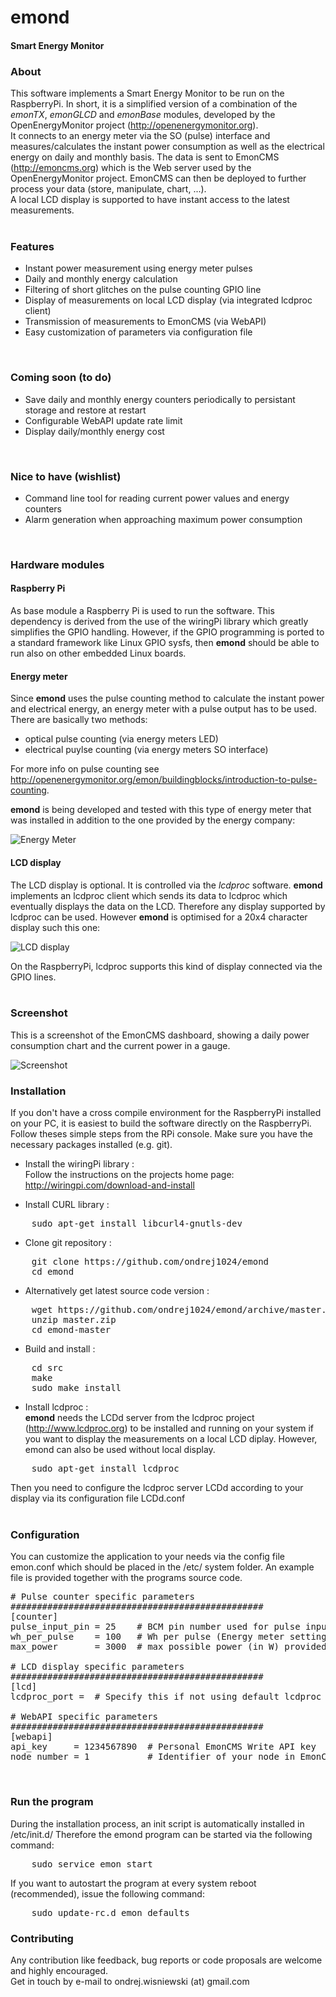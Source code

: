 # emond
#### Smart Energy Monitor

### About
This software implements a Smart Energy Monitor to be run on the RaspberryPi. In short, it is a simplified version of a combination of the *emonTX*, *emonGLCD* and *emonBase* modules, developed by the OpenEnergyMonitor project (http://openenergymonitor.org).  
It connects to an energy meter via the SO (pulse) interface and measures/calculates the instant power consumption as well as the electrical energy on daily and monthly basis. The data is sent to EmonCMS (http://emoncms.org) which is the Web server used by the OpenEnergyMonitor project. EmonCMS can then be deployed to further process your data (store, manipulate, chart, ...).  
A local LCD display is supported to have instant access to the latest measurements.  
<br>

### Features
- Instant power measurement using energy meter pulses
- Daily and monthly energy calculation
- Filtering of short glitches on the pulse counting GPIO line
- Display of measurements on local LCD display (via integrated lcdproc client)
- Transmission of measurements to EmonCMS (via WebAPI)
- Easy customization of parameters via configuration file  
<br>

### Coming soon (to do)
- Save daily and monthly energy counters periodically to persistant storage and restore at restart
- Configurable WebAPI update rate limit
- Display daily/monthly energy cost  
<br>

### Nice to have (wishlist)
- Command line tool for reading current power values and energy counters
- Alarm generation when approaching maximum power consumption  
<br>

### Hardware modules
#### Raspberry Pi
As base module a Raspberry Pi is used to run the software. This dependency is derived from the use of the wiringPi library which greatly simplifies the GPIO handling. However, if the GPIO programming is ported to a standard framework like Linux GPIO sysfs, then **emond** should be able to run also on other embedded Linux boards.  

#### Energy meter
Since **emond** uses the pulse counting method to calculate the instant power and electrical energy, an energy meter with a pulse output has to be used. There are basically two methods:  
- optical pulse counting (via energy meters LED)
- electrical puylse counting (via energy meters SO interface)

For more info on pulse counting see http://openenergymonitor.org/emon/buildingblocks/introduction-to-pulse-counting.  

**emond** is being developed and tested with this type of energy meter that was installed in addition to the one provided by the energy company:  

![Energy Meter](http://www.digitale-elektronik.de/shopsystem/images/WSZ230V-50A_large.jpg)


#### LCD display
The LCD display is optional. It is controlled via the *lcdproc* software. **emond** implements an lcdproc client which sends its data to lcdproc which eventually displays the data on the LCD. Therefore any display supported by lcdproc can be used. However **emond** is optimised for a 20x4 character display such this one:

![LCD display](http://store.melabs.com/graphics/00000001/CFAH2004AYYHJT.jpg)

On the RaspberryPi, lcdproc supports this kind of display connected via the GPIO lines.  
<br>

### Screenshot

This is a screenshot of the EmonCMS dashboard, showing a daily power consumption chart and the current power in a gauge.  

![Screenshot](https://raw.githubusercontent.com/ondrej1024/emond/bf3293137d0f1bc4acef06d7218ffeec1ce595ba/image/dashboard.png)


### Installation

If you don't have a cross compile environment for the RaspberryPi installed on your PC, it is easiest to build the software directly on the RaspberryPi. Follow theses simple steps from the RPi console. Make sure you have the necessary packages installed (e.g. git).  

* Install the wiringPi library :  
Follow the instructions on the projects home page: http://wiringpi.com/download-and-install  

* Install CURL library :  
<pre>
    sudo apt-get install libcurl4-gnutls-dev
</pre>

* Clone git repository :  
<pre>
    git clone https://github.com/ondrej1024/emond
    cd emond
</pre>

* Alternatively get latest source code version :  
<pre>
    wget https://github.com/ondrej1024/emond/archive/master.zip
    unzip master.zip
    cd emond-master
</pre>

* Build and install :  
<pre>
    cd src
    make
    sudo make install
</pre>

* Install lcdproc :  
**emond** needs the LCDd server from the lcdproc project (http://www.lcdproc.org) to be installed and running on your system if you want to display the measurements on a local LCD diplay. However, emond can also be used without local display.  
<pre>
    sudo apt-get install lcdproc
</pre>
Then you need to configure the lcdproc server LCDd according to your display via its configuration file LCDd.conf  
<br>


### Configuration

You can customize the application to your needs via the config file emon.conf which should be placed in the /etc/ system folder. An example file is provided together with the programs source code.  

<pre>
# Pulse counter specific parameters
################################################
[counter]
pulse_input_pin = 25    # BCM pin number used for pulse input from energy meter
wh_per_pulse    = 100   # Wh per pulse (Energy meter setting)
max_power       = 3000  # max possible power (in W) provided by energy company

# LCD display specific parameters
################################################
[lcd]
lcdproc_port =  # Specify this if not using default lcdproc port
 
# WebAPI specific parameters
################################################
[webapi]
api_key     = 1234567890  # Personal EmonCMS Write API key 
node_number = 1           # Identifier of your node in EmonCMS
</pre>

<br>


### Run the program

During the installation process, an init script is automatically installed in /etc/init.d/ Therefore the emond program can be started via the following command:
<pre>
    sudo service emon start
</pre>

If you want to autostart the program at every system reboot (recommended), issue the following command:
<pre>
    sudo update-rc.d emon defaults
</pre>


### Contributing

Any contribution like feedback, bug reports or code proposals are welcome and highly encouraged.  
Get in touch by e-mail to ondrej.wisniewski (at) gmail.com  
